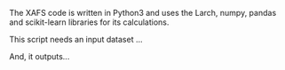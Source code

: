 The XAFS code is written in Python3 and uses the Larch, numpy, pandas and scikit-learn libraries for its calculations. 

This script needs an input dataset ...

And, it outputs...
